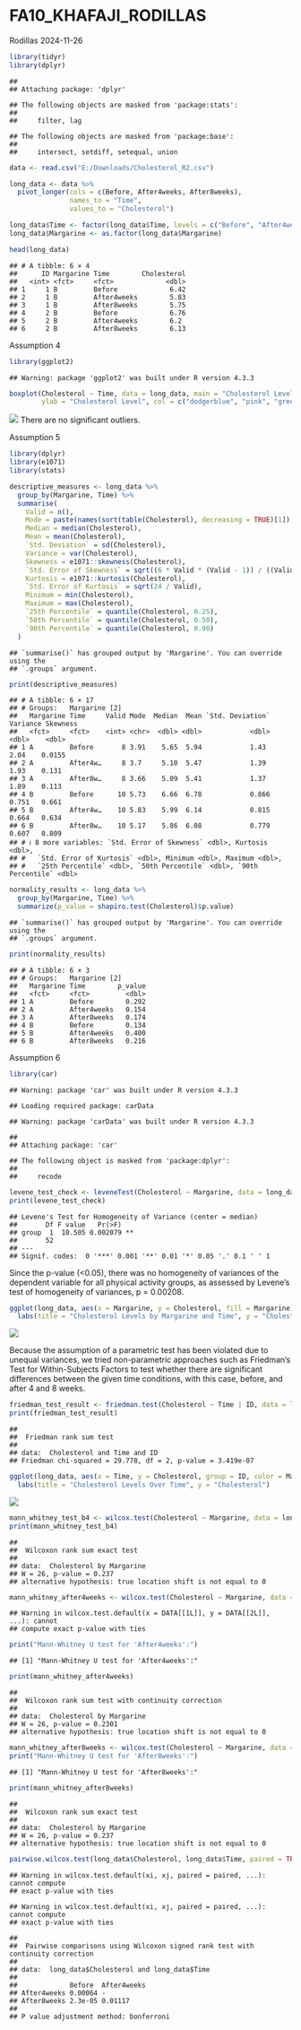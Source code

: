 FA10_KHAFAJI_RODILLAS
================
Rodillas
2024-11-26

``` r
library(tidyr)
library(dplyr)
```

    ## 
    ## Attaching package: 'dplyr'

    ## The following objects are masked from 'package:stats':
    ## 
    ##     filter, lag

    ## The following objects are masked from 'package:base':
    ## 
    ##     intersect, setdiff, setequal, union

``` r
data <- read.csv("E:/Downloads/Cholesterol_R2.csv")

long_data <- data %>%
  pivot_longer(cols = c(Before, After4weeks, After8weeks),
               names_to = "Time",
               values_to = "Cholesterol")

long_data$Time <- factor(long_data$Time, levels = c("Before", "After4weeks", "After8weeks"))
long_data$Margarine <- as.factor(long_data$Margarine)

head(long_data)
```

    ## # A tibble: 6 × 4
    ##      ID Margarine Time        Cholesterol
    ##   <int> <fct>     <fct>             <dbl>
    ## 1     1 B         Before             6.42
    ## 2     1 B         After4weeks        5.83
    ## 3     1 B         After8weeks        5.75
    ## 4     2 B         Before             6.76
    ## 5     2 B         After4weeks        6.2 
    ## 6     2 B         After8weeks        6.13

Assumption 4

``` r
library(ggplot2)
```

    ## Warning: package 'ggplot2' was built under R version 4.3.3

``` r
boxplot(Cholesterol ~ Time, data = long_data, main = "Cholesterol Levels Over Time", xlab = "Time", 
        ylab = "Cholesterol Level", col = c("dodgerblue", "pink", "green"), outlier.col = "red")
```

![](FA10_Khafaji_Rodillas_files/figure-gfm/unnamed-chunk-2-1.png)<!-- -->
There are no significant outliers.

Assumption 5

``` r
library(dplyr)
library(e1071)
library(stats)

descriptive_measures <- long_data %>%
  group_by(Margarine, Time) %>%
  summarise(
    Valid = n(),
    Mode = paste(names(sort(table(Cholesterol), decreasing = TRUE)[1]), collapse = ", "), 
    Median = median(Cholesterol),
    Mean = mean(Cholesterol),
    `Std. Deviation` = sd(Cholesterol),
    Variance = var(Cholesterol),
    Skewness = e1071::skewness(Cholesterol),
    `Std. Error of Skewness` = sqrt((6 * Valid * (Valid - 1)) / ((Valid - 2) * (Valid + 1) * (Valid + 3))),
    Kurtosis = e1071::kurtosis(Cholesterol),
    `Std. Error of Kurtosis` = sqrt(24 / Valid),
    Minimum = min(Cholesterol),
    Maximum = max(Cholesterol),
    `25th Percentile` = quantile(Cholesterol, 0.25),
    `50th Percentile` = quantile(Cholesterol, 0.50),
    `90th Percentile` = quantile(Cholesterol, 0.90)
  )
```

    ## `summarise()` has grouped output by 'Margarine'. You can override using the
    ## `.groups` argument.

``` r
print(descriptive_measures)
```

    ## # A tibble: 6 × 17
    ## # Groups:   Margarine [2]
    ##   Margarine Time     Valid Mode  Median  Mean `Std. Deviation` Variance Skewness
    ##   <fct>     <fct>    <int> <chr>  <dbl> <dbl>            <dbl>    <dbl>    <dbl>
    ## 1 A         Before       8 3.91    5.65  5.94            1.43     2.04    0.0155
    ## 2 A         After4w…     8 3.7     5.10  5.47            1.39     1.93    0.131 
    ## 3 A         After8w…     8 3.66    5.09  5.41            1.37     1.89    0.113 
    ## 4 B         Before      10 5.73    6.66  6.78            0.866    0.751   0.661 
    ## 5 B         After4w…    10 5.83    5.99  6.14            0.815    0.664   0.634 
    ## 6 B         After8w…    10 5.17    5.86  6.08            0.779    0.607   0.809 
    ## # ℹ 8 more variables: `Std. Error of Skewness` <dbl>, Kurtosis <dbl>,
    ## #   `Std. Error of Kurtosis` <dbl>, Minimum <dbl>, Maximum <dbl>,
    ## #   `25th Percentile` <dbl>, `50th Percentile` <dbl>, `90th Percentile` <dbl>

``` r
normality_results <- long_data %>%
  group_by(Margarine, Time) %>%
  summarize(p_value = shapiro.test(Cholesterol)$p.value)
```

    ## `summarise()` has grouped output by 'Margarine'. You can override using the
    ## `.groups` argument.

``` r
print(normality_results)
```

    ## # A tibble: 6 × 3
    ## # Groups:   Margarine [2]
    ##   Margarine Time        p_value
    ##   <fct>     <fct>         <dbl>
    ## 1 A         Before        0.292
    ## 2 A         After4weeks   0.154
    ## 3 A         After8weeks   0.174
    ## 4 B         Before        0.134
    ## 5 B         After4weeks   0.400
    ## 6 B         After8weeks   0.216

Assumption 6

``` r
library(car)
```

    ## Warning: package 'car' was built under R version 4.3.3

    ## Loading required package: carData

    ## Warning: package 'carData' was built under R version 4.3.3

    ## 
    ## Attaching package: 'car'

    ## The following object is masked from 'package:dplyr':
    ## 
    ##     recode

``` r
levene_test_check <- leveneTest(Cholesterol ~ Margarine, data = long_data)
print(levene_test_check)
```

    ## Levene's Test for Homogeneity of Variance (center = median)
    ##       Df F value   Pr(>F)   
    ## group  1  10.505 0.002079 **
    ##       52                    
    ## ---
    ## Signif. codes:  0 '***' 0.001 '**' 0.01 '*' 0.05 '.' 0.1 ' ' 1

Since the p-value (\<0.05), there was no homogeneity of variances of the
dependent variable for all physical activity groups, as assessed by
Levene’s test of homogeneity of variances, p = 0.00208.

``` r
ggplot(long_data, aes(x = Margarine, y = Cholesterol, fill = Margarine)) + geom_boxplot() + facet_wrap(~ Time) + theme_minimal() + 
  labs(title = "Cholesterol Levels by Margarine and Time", y = "Cholesterol")
```

![](FA10_Khafaji_Rodillas_files/figure-gfm/unnamed-chunk-6-1.png)<!-- -->

Because the assumption of a parametric test has been violated due to
unequal variances, we tried non-parametric approaches such as Friedman’s
Test for Within-Subjects Factors to test whether there are significant
differences between the given time conditions, with this case, before,
and after 4 and 8 weeks.

``` r
friedman_test_result <- friedman.test(Cholesterol ~ Time | ID, data = long_data)
print(friedman_test_result)
```

    ## 
    ##  Friedman rank sum test
    ## 
    ## data:  Cholesterol and Time and ID
    ## Friedman chi-squared = 29.778, df = 2, p-value = 3.419e-07

``` r
ggplot(long_data, aes(x = Time, y = Cholesterol, group = ID, color = Margarine)) +geom_line() + theme_minimal() + 
  labs(title = "Cholesterol Levels Over Time", y = "Cholesterol")
```

![](FA10_Khafaji_Rodillas_files/figure-gfm/unnamed-chunk-8-1.png)<!-- -->

``` r
mann_whitney_test_b4 <- wilcox.test(Cholesterol ~ Margarine, data = long_data %>% filter(Time == "Before"))
print(mann_whitney_test_b4)
```

    ## 
    ##  Wilcoxon rank sum exact test
    ## 
    ## data:  Cholesterol by Margarine
    ## W = 26, p-value = 0.237
    ## alternative hypothesis: true location shift is not equal to 0

``` r
mann_whitney_after4weeks <- wilcox.test(Cholesterol ~ Margarine, data = long_data %>% filter(Time == "After4weeks"))
```

    ## Warning in wilcox.test.default(x = DATA[[1L]], y = DATA[[2L]], ...): cannot
    ## compute exact p-value with ties

``` r
print("Mann-Whitney U test for 'After4weeks':")
```

    ## [1] "Mann-Whitney U test for 'After4weeks':"

``` r
print(mann_whitney_after4weeks)
```

    ## 
    ##  Wilcoxon rank sum test with continuity correction
    ## 
    ## data:  Cholesterol by Margarine
    ## W = 26, p-value = 0.2301
    ## alternative hypothesis: true location shift is not equal to 0

``` r
mann_whitney_after8weeks <- wilcox.test(Cholesterol ~ Margarine, data = long_data %>% filter(Time == "After8weeks"))
print("Mann-Whitney U test for 'After8weeks':")
```

    ## [1] "Mann-Whitney U test for 'After8weeks':"

``` r
print(mann_whitney_after8weeks)
```

    ## 
    ##  Wilcoxon rank sum exact test
    ## 
    ## data:  Cholesterol by Margarine
    ## W = 26, p-value = 0.237
    ## alternative hypothesis: true location shift is not equal to 0

``` r
pairwise.wilcox.test(long_data$Cholesterol, long_data$Time, paired = TRUE, p.adjust.method = "bonferroni")
```

    ## Warning in wilcox.test.default(xi, xj, paired = paired, ...): cannot compute
    ## exact p-value with ties

    ## Warning in wilcox.test.default(xi, xj, paired = paired, ...): cannot compute
    ## exact p-value with ties

    ## 
    ##  Pairwise comparisons using Wilcoxon signed rank test with continuity correction 
    ## 
    ## data:  long_data$Cholesterol and long_data$Time 
    ## 
    ##             Before  After4weeks
    ## After4weeks 0.00064 -          
    ## After8weeks 2.3e-05 0.01117    
    ## 
    ## P value adjustment method: bonferroni
